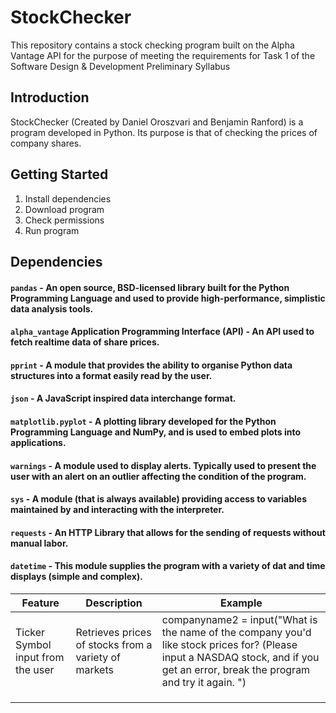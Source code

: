 # StockChecker

This repository contains a stock checking program built on the Alpha Vantage API for the purpose of meeting the requirements for Task 1 of the Software Design &amp; Development Preliminary Syllabus

## Introduction
StockChecker (Created by Daniel Oroszvari and Benjamin Ranford) is a program developed in Python. Its purpose is that of checking the prices of company shares.

## Getting Started
1. Install dependencies
2. Download program
3. Check permissions
4. Run program



## Dependencies
#### `pandas` - An open source, BSD-licensed library built for the Python Programming Language and used to provide high-performance, simplistic data analysis tools.

#### `alpha_vantage` Application Programming Interface (API) - An API used to fetch realtime data of share prices.

#### `pprint` - A module that provides the ability to organise Python data structures into a format easily read by the user.

#### `json` - A JavaScript inspired data interchange format.

#### `matplotlib.pyplot` - A plotting library developed for the Python Programming Language and NumPy, and is used to embed plots into applications.

#### `warnings` - A module used to display alerts. Typically used to present the user with an alert on an outlier affecting the condition of the program.

#### `sys` - A module (that is always available) providing access to variables maintained by and interacting with the interpreter.

#### `requests` - An HTTP Library that allows for the sending of requests without manual labor.

#### `datetime` - This module supplies the program with a variety of dat and time displays (simple and complex). 

|     Feature    |  Description  |    Example   |
|----------------|---------------|--------------|
|   Ticker Symbol input from the user             |   Retrieves prices of stocks from a variety of markets             |  companyname2 = input("What is the name of the company you'd like stock prices for? (Please input a NASDAQ stock, and if you get an error, break the program and try it again. ")      |
|                |               |              |
|                |               |              |
|                |               |              |
